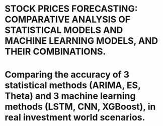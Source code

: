# STOCK PRICES FORECASTING: COMPARATIVE ANALYSIS OF STATISTICAL MODELS AND MACHINE LEARNING MODELS, AND THEIR COMBINATIONS.
# Comparing the accuracy of 3 statistical methods (ARIMA, ES, Theta) and 3 machine learning methods (LSTM, CNN, XGBoost), in real investment world scenarios.
